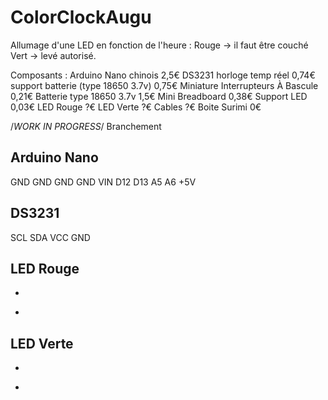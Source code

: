 # ColorClockAugu
Allumage d'une LED en fonction de l'heure : 
Rouge -> il faut être couché
Vert  -> levé autorisé.

Composants :
Arduino Nano chinois                     2,5€
DS3231 horloge temp réel                 0,74€
support batterie (type 18650 3.7v)       0,75€
Miniature Interrupteurs À Bascule        0,21€
Batterie  type 18650 3.7v                1,5€
Mini Breadboard                          0,38€
Support LED                              0,03€
LED Rouge                                ?€
LED Verte                                ?€
Cables                                   ?€
Boite Surimi                             0€



/*WORK IN PROGRESS*/
Branchement 

Arduino Nano  
-----------

GND
GND
GND
GND
VIN
D12
D13
A5
A6
+5V

DS3231
--------
SCL
SDA
VCC
GND

LED Rouge
---------
+
-

LED Verte
----------
+
-






